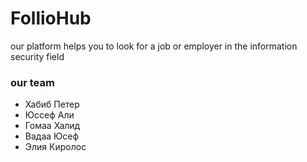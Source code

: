 # FollioHub
our platform helps you to look for a job or employer in the information security field
### our team
- Хабиб Петер
- Юссеф Али 
- Гомаа Халид
- Вадаа Юсеф 
- Элия Киролос
